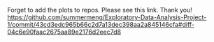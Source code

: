 Forget to add the plots to repos. Please see this link. Thank you!
https://github.com/summermeng/Exploratory-Data-Analysis-Project-1/commit/43cd3edc965b66c2d7a13dec398aa2a845146cfa#diff-04c6e90faac2675aa89e2176d2eec7d8
